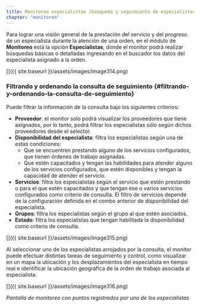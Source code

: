 ```yaml
---
title: Monitoreo especialistas (búsqueda y seguimiento de especialistas en campo)
chapter: "monitoreo"
---
```


Para lograr una visión general de la prestación del servicio y del progreso de un especialista durante la atención de una orden, en el módulo de **Monitoreo** está la opción **Especialistas**, donde el monitor podrá realizar búsquedas básicas o detalladas ingresando en el buscador los datos del especialista asignado a la orden.

[]({{ site.baseurl }}/assets/images/image314.png)

### **Filtrando y ordenando la consulta de seguimiento** {#filtrando-y-ordenando-la-consulta-de-seguimiento}

Puede filtrar la información de la consulta bajo los siguientes criterios:

*   **Proveedor**: el monitor solo podrá visualizar los proveedores que tiene asignados, por lo tanto, podrá filtrar los especialistas sólo según dichos proveedores desde el selector.
*   **Disponibilidad del especialista**: filtra los especialistas según una de estas condiciones:
    *   Que se encuentren prestando alguno de los servicios configurados, que tienen órdenes de trabajo asignadas.
    *   Que estén capacitados y tengan las habilidades para atender alguno de los servicios configurados, que estén disponibles y tengan la capacidad de atender el servicio.
*   **Servicios**: filtra los especialistas según el servicio que estén prestando o para el que estén capacitados y que tengan ese o varios servicios configurados como criterio de consulta. El filtro de servicios depende de la configuración definida en el combo anterior de disponibilidad del especialista.
*   **Grupos**: filtra los especialistas según el grupo al que estén asociados.
*   **Estado**: filtra los especialistas que tengan habilitada la disponibilidad como criterio de consulta.

[]({{ site.baseurl }}/assets/images/image315.png)

Al seleccionar uno de los especialistas arrojados por la consulta, el monitor puede efectuar distintas tareas de seguimiento y control, como visualizar en un mapa la ubicación y los desplazamientos del especialista en tiempo real e identificar la ubicación geográfica de la orden de trabajo asociada al especialista.

[]({{ site.baseurl }}/assets/images/image316.png)

_Pantalla de monitoreo con puntos registrados por uno de los especialistas_
